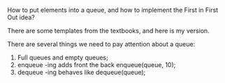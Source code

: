 How to put elements into a queue, and how to implement the First in First Out idea?

There are some templates from the textbooks, and here is my version. 

There are several things we need to pay attention about a queue:

1. Full queues and empty queues;
2. enqueue -ing adds front the back enqueue(queue, 10);
3. dequeue -ing behaves like dequeue(queue);
